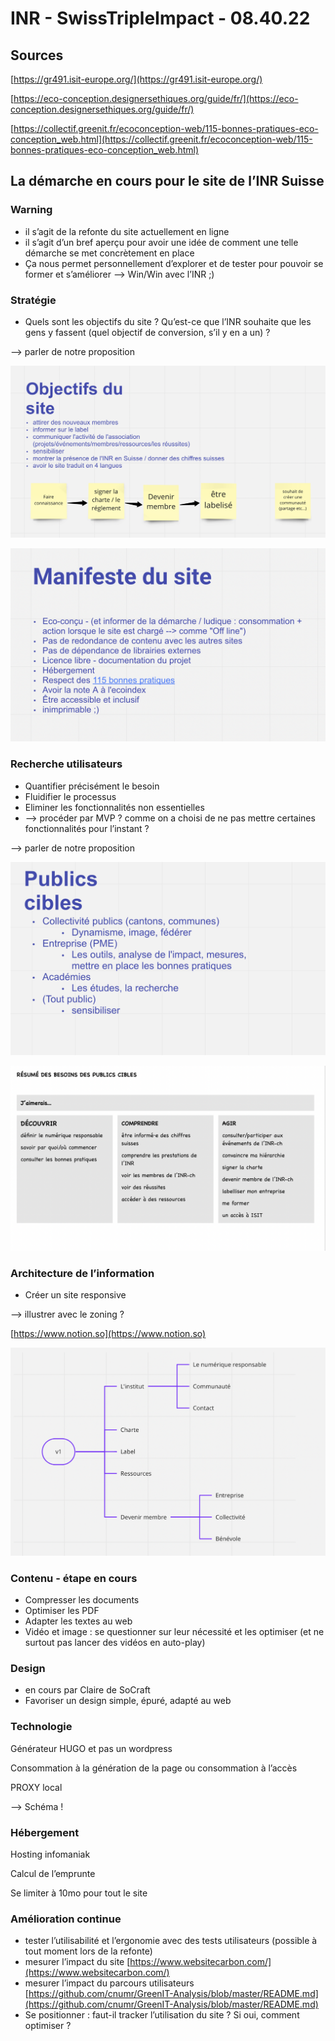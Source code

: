 # INR - SwissTripleImpact - 08.40.22

## Sources

[https://gr491.isit-europe.org/](https://gr491.isit-europe.org/)

[https://eco-conception.designersethiques.org/guide/fr/](https://eco-conception.designersethiques.org/guide/fr/)

[https://collectif.greenit.fr/ecoconception-web/115-bonnes-pratiques-eco-conception_web.html](https://collectif.greenit.fr/ecoconception-web/115-bonnes-pratiques-eco-conception_web.html)

## La démarche en cours pour le site de l’INR Suisse

### Warning

- il s’agit de la refonte du site actuellement en ligne
- il s’agit d’un bref aperçu pour avoir une idée de comment une telle démarche se met concrètement en place
- Ça nous permet personnellement d’explorer et de tester pour pouvoir se former et s’améliorer —> Win/Win avec l’INR ;)

### Stratégie

- Quels sont les objectifs du site ? Qu’est-ce que l’INR souhaite que les gens y fassent (quel objectif de conversion, s’il y en a un) ?

—> parler de notre proposition

![Capture d’écran 2022-04-03 à 15.47.59.png](INR%20-%20Swis%2049c9f/Capture_decran_2022-04-03_a_15.47.59.png)

![Capture d’écran 2022-04-03 à 16.28.25.png](INR%20-%20Swis%2049c9f/Capture_decran_2022-04-03_a_16.28.25.png)

### Recherche utilisateurs

- Quantifier précisément le besoin
- Fluidifier le processus
- Eliminer les fonctionnalités non essentielles
- —> procéder par MVP ? comme on a choisi de ne pas mettre certaines fonctionnalités pour l’instant ?

—> parler de notre proposition

![Capture d’écran 2022-04-03 à 15.47.46.png](INR%20-%20Swis%2049c9f/Capture_decran_2022-04-03_a_15.47.46.png)

![Capture d’écran 2022-04-03 à 15.49.02.png](INR%20-%20Swis%2049c9f/Capture_decran_2022-04-03_a_15.49.02.png)

### Architecture de l’information

- Créer un site responsive

—> illustrer avec le zoning ?

[https://www.notion.so](https://www.notion.so)

![Capture d’écran 2022-04-03 à 16.30.05.png](INR%20-%20Swis%2049c9f/Capture_decran_2022-04-03_a_16.30.05.png)

### Contenu - étape en cours

- Compresser les documents
- Optimiser les PDF
- Adapter les textes au web
- Vidéo et image : se questionner sur leur nécessité et les optimiser (et ne surtout pas lancer des vidéos en auto-play)

### Design

- en cours par Claire de SoCraft
- Favoriser un design simple, épuré, adapté au web

### Technologie

Générateur HUGO et pas un wordpress

Consommation à la génération de la page ou consommation à l’accès

PROXY local

—> Schéma !

### Hébergement

Hosting infomaniak

Calcul de l’emprunte 

Se limiter à 10mo pour tout le site

### Amélioration continue

- tester l’utilisabilité et l’ergonomie avec des tests utilisateurs (possible à tout moment lors de la refonte)
- mesurer l’impact du site [https://www.websitecarbon.com/](https://www.websitecarbon.com/)
- mesurer l’impact du parcours utilisateurs [https://github.com/cnumr/GreenIT-Analysis/blob/master/README.md](https://github.com/cnumr/GreenIT-Analysis/blob/master/README.md)
- Se positionner : faut-il tracker l’utilisation du site ? Si oui, comment optimiser ?